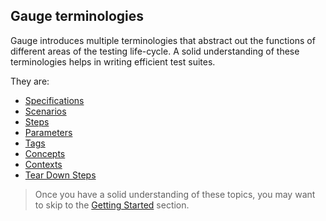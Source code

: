 ## Gauge terminologies

Gauge introduces multiple terminologies that abstract out the
functions of different areas of the testing life-cycle. A solid
understanding of these terminologies helps in writing efficient test
suites.

They are:

* [Specifications](../gauge_terminologies/specifications.md)
* [Scenarios](../gauge_terminologies/scenarios.md)
* [Steps](../gauge_terminologies/steps.md)
* [Parameters](../gauge_terminologies/parameters.md)
* [Tags](../gauge_terminologies/tags.md)
* [Concepts](../gauge_terminologies/concepts.md)
* [Contexts](../gauge_terminologies/contexts.md)
* [Tear Down Steps](../gauge_terminologies/tear_down_steps.md)

> Once you have a solid understanding of these topics, you may want to skip to the [Getting Started](../getting_started/README.md) section.

